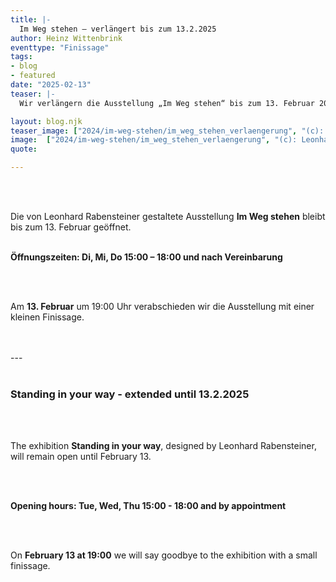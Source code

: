 ```yaml
---
title: |-
  Im Weg stehen – verlängert bis zum 13.2.2025
author: Heinz Wittenbrink
eventtype: "Finissage"
tags:
- blog
- featured
date: "2025-02-13"
teaser: |-
  Wir verlängern die Ausstellung „Im Weg stehen“ bis zum 13. Februar 2025 und beenden sie mit einer kleinen Finissage. 

layout: blog.njk
teaser_image: ["2024/im-weg-stehen/im_weg_stehen_verlaengerung", "(c): Leonhard Rabensteiner"]
image:  ["2024/im-weg-stehen/im_weg_stehen_verlaengerung", "(c): Leonhard Rabensteiner"]
quote:

---
```

<!--
(English Version [below](https://offgallery.at/blog/verlaengerung-im-weg-stehen#english_version/))
-->
</br>
</br>
  
Die von Leonhard Rabensteiner gestaltete Ausstellung **Im Weg stehen** bleibt bis zum 13. Februar geöffnet.
</br>
</br>

**Öffnungszeiten: Di, Mi, Do 15:00 – 18:00 und nach Vereinbarung**

</br>
</br>

Am **13. Februar** um 19:00 Uhr verabschieden wir die Ausstellung mit einer kleinen Finissage.

</br>
</br>
---

</br>
</br>

<h3 id="english_version">Standing in your way - extended until 13.2.2025</h3>

</br>
</br>
  
The exhibition **Standing in your way**, designed by Leonhard Rabensteiner, will remain open until February 13.

</br>
</br>

**Opening hours: Tue, Wed, Thu 15:00 - 18:00 and by appointment**

</br>
</br>

On **February 13 at 19:00** we will say goodbye to the exhibition with a small finissage.


</br>
</br>
